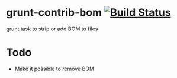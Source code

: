 grunt-contrib-bom [![Build Status](https://api.travis-ci.org/bergquist/grunt-contrib-bom.png)](https://travis-ci.org/bergquist/grunt-contrib-bom)
=================

grunt task to strip or add BOM to files

Todo
=================
 * Make it possible to remove BOM

